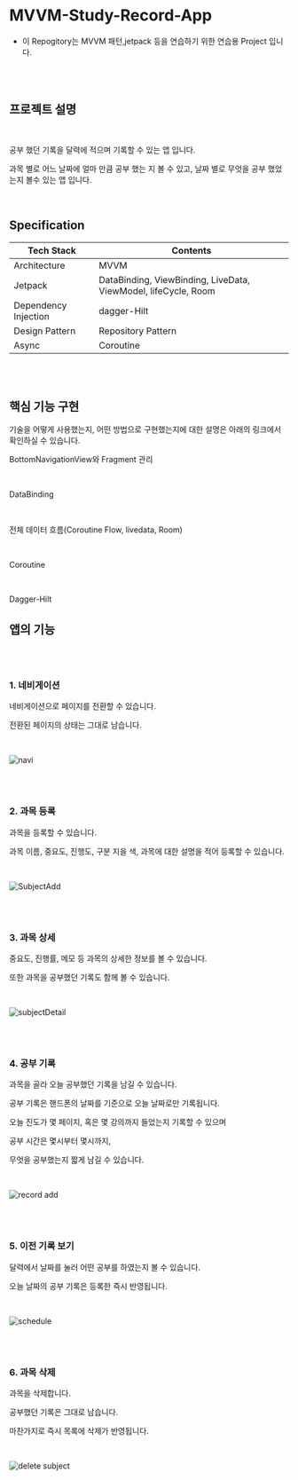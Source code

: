 # MVVM-Study-Record-App

* 이 Repogitory는 MVVM 패턴,jetpack 등을 연습하기 위한 연습용 Project 입니다.



<br/>

<br/>

## 프로젝트 설명

<br/>

공부 했던 기록을 달력에 적으며 기록할 수 있는 앱 입니다.

과목 별로 어느 날짜에 얼마 만큼 공부 했는 지 볼 수 있고, 날짜 별로 무엇을 공부 했었는지 볼수 있는 앱 입니다.

<br/>

## Specification

| Tech Stack           | Contents                                                     |
| -------------------- | ------------------------------------------------------------ |
| Architecture         | MVVM                                                         |
| Jetpack              | DataBinding, ViewBinding, LiveData, ViewModel, lifeCycle, Room |
| Dependency Injection | dagger-Hilt                                                  |
| Design Pattern       | Repository Pattern                                           |
| Async                | Coroutine                                                    |

<br/>

<br/>

## 핵심 기능 구현

기술을 어떻게 사용했는지, 어떤 방법으로 구현했는지에 대한 설명은 아래의 링크에서 확인하실 수 있습니다.

BottomNavigationView와 Fragment 관리

<br/>

DataBinding

<br/>

전체 데이터 흐름(Coroutine Flow, livedata, Room)

<br/>

Coroutine

<br/>

Dagger-Hilt



## 앱의 기능

<br/>

<br/>

### 1. 네비게이션

네비게이션으로 페이지를 전환할 수 있습니다.

전환된 페이지의 상태는 그대로 남습니다.

<br/>

![navi](https://user-images.githubusercontent.com/53536205/161763241-9a2cacc4-d6af-4974-abe1-a2aaf260b560.gif)

<br/>

<br/>

### 2. 과목 등록

과목을 등록할 수 있습니다.

과목 이름, 중요도, 진행도, 구분 지을 색, 과목에 대한 설명을 적어 등록할 수 있습니다.

<br/>

![SubjectAdd](https://user-images.githubusercontent.com/53536205/161763336-617b7619-7fe9-4232-9ce8-b218a331291b.gif)

<br/>

<br/>

### 3.  과목 상세

중요도, 진행률, 메모 등 과목의 상세한 정보를 볼 수 있습니다.

또한 과목을 공부했던 기록도 함께 볼 수 있습니다.

<br/>

![subjectDetail](https://user-images.githubusercontent.com/53536205/161763466-046fee0f-42aa-4e33-9149-224b5fe0ddd5.gif)

<br/>

<br/>

### 4.  공부 기록

과목을 골라 오늘 공부했던 기록을 남길 수 있습니다.

공부 기록은 핸드폰의 날짜를 기준으로 오늘 날짜로만 기록됩니다.

오늘 진도가 몇 페이지, 혹은 몇 강의까지 들었는지 기록할 수 있으며

공부 시간은 몇시부터 몇시까지,

무엇을 공부했는지 짧게 남길 수 있습니다.

<br/>

![record add](https://user-images.githubusercontent.com/53536205/161763577-02f93810-1770-476e-b51e-18c1d6ff4b08.gif)

<br/>

<br/>

### 5. 이전 기록 보기

달력에서 날짜를 눌러 어떤 공부를 하였는지 볼 수 있습니다.

오늘 날짜의 공부 기록은 등록한 즉시 반영됩니다.

<br/>

![schedule](https://user-images.githubusercontent.com/53536205/161763661-ee4bb3b1-9544-4ba4-9df4-3fbd5f872ecf.gif)

<br/>

<br/>



### 6. 과목 삭제

과목을 삭제합니다.

공부했던 기록은 그대로 남습니다.

마찬가지로 즉시 목록에 삭제가 반영됩니다.

<br/>

![delete subject](https://user-images.githubusercontent.com/53536205/161764040-63dee0ed-2d9a-46b4-abe2-9823884e16e2.gif)

<br/>

<br/>
